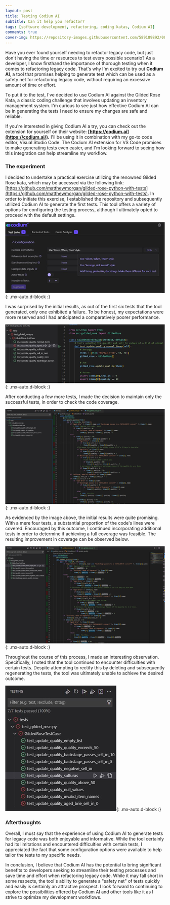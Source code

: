 ```yaml
---
layout: post
title: Testing Codium AI
subtitle: Can it help you refactor? 
tags: [software development, refactoring, coding katas, Codium AI]
comments: true
cover-img: https://repository-images.githubusercontent.com/589189892/08e23b10-2860-48a5-a5a8-5a31deb68f5a
---
```


Have you ever found yourself needing to refactor legacy code, but just don't having the time or resources to test every possible scenario? As a developer, I know firsthand the importance of thorough testing when it comes to refactoring legacy code. That's why I'm excited to try out **Codium AI**, a tool that promises helping to generate test which can be used as a safety net for refactoring legacy code, without requiring an excessive amount of time or effort.

To put it to the test, I've decided to use Codium AI against the Gilded Rose Kata, a classic coding challenge that involves updating an inventory management system. I'm curious to see just how effective Codium AI can be in generating the tests I need to ensure my changes are safe and reliable.

If you're interested in giving Codium AI a try, you can check out the extension for yourself on their website: **[https://codium.ai](https://codium.ai/).** I'll be using it in combination with my go-to code editor, Visual Studio Code. The Codium AI extension for VS Code promises to make generating tests even easier, and I'm looking forward to seeing how this integration can help streamline my workflow.

### The experiment

I decided to undertake a practical exercise utilizing the renowned Gilded Rose kata, which may be accessed via the following link: [https://github.com/matthewmorgan/gilded-rose-python-with-tests](https://github.com/matthewmorgan/gilded-rose-python-with-tests). In order to initiate this exercise, I established the repository and subsequently utilized Codium AI to generate the first tests. This tool offers a variety of options for configuring the testing process, although I ultimately opted to proceed with the default settings.

![1](/assets/img/codium_ai/c1.JPG){: .mx-auto.d-block :}

I was surprised by the initial results, as out of the first six tests that the tool generated, only one exhibited a failure. To be honest, my expectations were more reserved and I had anticipated a comparatively poorer performance.

![2](/assets/img/codium_ai/c2.JPG){: .mx-auto.d-block :}

After conducting a few more tests, I made the decision to maintain only the successful tests, in order to check the code coverage.

![3](/assets/img/codium_ai/c3.JPG){: .mx-auto.d-block :}

As evidenced by the image above, the initial results were quite promising. With a mere four tests, a substantial proportion of the code's lines were covered. Encouraged by this outcome, I continued incorporating additional tests in order to determine if achieving a full coverage was feasible. The resulting improvement in coverage can be observed below.

![4](/assets/img/codium_ai/c4.JPG){: .mx-auto.d-block :}

Throughout the course of this process, I made an interesting observation. Specifically, I noted that the tool continued to encounter difficulties with certain tests. Despite attempting to rectify this by deleting and subsequently regenerating the tests, the tool was ultimately unable to achieve the desired outcome. 

![5](/assets/img/codium_ai/c5.JPG){: .mx-auto.d-block :}


### Afterthoughts 

Overall, I must say that the experience of using Codium AI to generate tests for legacy code was both enjoyable and informative. While the tool certainly had its limitations and encountered difficulties with certain tests, I appreciated the fact that some configuration options were available to help tailor the tests to my specific needs.

In conclusion, I believe that Codium AI has the potential to bring significant benefits to developers seeking to streamline their testing processes and save time and effort when refactoring legacy code. While it may fall short in some respects, the tool's ability to generate a "safety net" of tests quickly and easily is certainly an attractive prospect. I look forward to continuing to explore the possibilities offered by Codium AI and other tools like it as I strive to optimize my development workflows.
